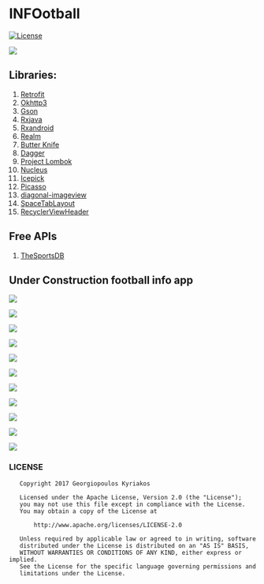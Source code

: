 # INFOotball
[ ![License](http://img.shields.io/badge/License-Apache%202.0-blue.svg?style=flat-square) ](http://www.apache.org/licenses/LICENSE-2.0)

![](https://github.com/domgeorg/INFOotball/blob/master/ifootball/ic_launcher_round-web.png)

## Libraries:
1. [Retrofit](http://square.github.io/retrofit/)
2. [Okhttp3](https://github.com/square/okhttp/tree/master/okhttp/src/main/java/okhttp3)
3. [Gson](https://github.com/google/gson)
3. [Rxjava](https://github.com/ReactiveX/RxJava)
4. [Rxandroid](https://github.com/ReactiveX/RxAndroid)
5. [Realm](https://blog.realm.io/realm-for-android/)
6. [Butter Knife](http://jakewharton.github.io/butterknife/)
7. [Dagger](https://google.github.io/dagger/)
8. [Project Lombok](https://projectlombok.org/)
9. [Nucleus](https://github.com/konmik/nucleus)
10. [Icepick](https://github.com/frankiesardo/icepick)
11. [Picasso](http://square.github.io/picasso/)
12. [diagonal-imageview](https://github.com/santalu/diagonal-imageview)
13. [SpaceTabLayout](https://github.com/long1eu/SpaceTabLayout)
14. [RecyclerViewHeader](https://github.com/blipinsk/RecyclerViewHeader)

## Free APIs
1. [TheSportsDB](http://www.thesportsdb.com)


## Under Construction football info app

![](https://github.com/domgeorg/INFOotball/blob/master/infootball/Screenshot_20171024-183300.png)

![](https://github.com/domgeorg/INFOotball/blob/master/infootball/Screenshot_20171024-183320.png)

![](https://github.com/domgeorg/INFOotball/blob/master/infootball/Screenshot_20171026-155204.jpg)

![](https://github.com/domgeorg/INFOotball/blob/master/infootball/Screenshot_20171026-155238.png)

![](https://github.com/domgeorg/INFOotball/blob/master/infootball/Screenshot_20171026-155252.png)

![](https://github.com/domgeorg/INFOotball/blob/master/infootball/Screenshot_20171026-155318.png)

![](https://github.com/domgeorg/INFOotball/blob/master/infootball/Screenshot_20171028-144339.png)

![](https://github.com/domgeorg/INFOotball/blob/master/infootball/Screenshot_20171028-144409.png)

![](https://github.com/domgeorg/INFOotball/blob/master/infootball/Screenshot_20171029-212102.png)

![](https://github.com/domgeorg/INFOotball/blob/master/infootball/Screenshot_20171029-211906.png)


![](http://www.ptiwebtech.com.au/images/slider-snap.png)

### LICENSE
```
   Copyright 2017 Georgiopoulos Kyriakos

   Licensed under the Apache License, Version 2.0 (the "License");
   you may not use this file except in compliance with the License.
   You may obtain a copy of the License at

       http://www.apache.org/licenses/LICENSE-2.0

   Unless required by applicable law or agreed to in writing, software
   distributed under the License is distributed on an "AS IS" BASIS,
   WITHOUT WARRANTIES OR CONDITIONS OF ANY KIND, either express or implied.
   See the License for the specific language governing permissions and
   limitations under the License.
```
